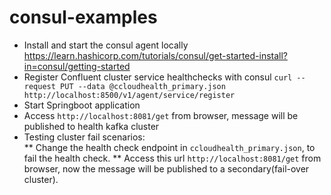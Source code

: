 # consul-examples
* Install and start the consul agent locally
  https://learn.hashicorp.com/tutorials/consul/get-started-install?in=consul/getting-started
* Register Confluent cluster service healthchecks with consul
  `curl --request PUT --data @ccloudhealth_primary.json http://localhost:8500/v1/agent/service/register`
* Start Springboot application
* Access `http://localhost:8081/get` from browser, message will be published to health kafka cluster
* Testing cluster fail scenarios: <br/>
** Change the health check endpoint in `ccloudhealth_primary.json`, to fail the health check.
** Access this url `http://localhost:8081/get` from browser, now the message will be published to a secondary(fail-over cluster).
